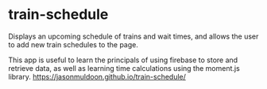 # train-schedule

Displays an upcoming schedule of trains and wait times, and allows the user to add new train schedules to the page.

This app is useful to learn the principals of using firebase to store and retrieve data, as well as learning time calculations using the moment.js library.
https://jasonmuldoon.github.io/train-schedule/ 
